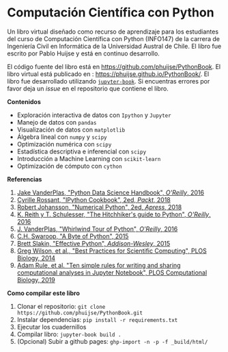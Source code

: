 # Computación Científica con Python

Un libro virtual diseñado como recurso de aprendizaje para los estudiantes del curso de Computación Científica con Python (INFO147) de la carrera de Ingeniería Civil en Informática de la Universidad Austral de Chile. El libro fue escrito por Pablo Huijse y está en continuo desarrollo.

El código fuente del libro está en https://github.com/phuijse/PythonBook. El libro virtual está publicado en : https://phuijse.github.io/PythonBook/. El libro fue desarrollado utilizando [`jupyter-book`](https://jupyterbook.org/intro.html). Si encuentras errores por favor deja un *issue* en el repositorio que contiene el libro.

**Contenidos**

- Exploración interactiva de datos con `Ipython` y `Jupyter`
- Manejo de datos con `pandas`
- Visualización de datos con `matplotlib`
- Álgebra lineal con `numpy` y `scipy`
- Optimización numérica con `scipy`
- Estadística descriptiva e inferencial con `scipy`
- Introducción a Machine Learning con `scikit-learn`
- Optimización de cómputo con `cython`

**Referencias**

1. [Jake VanderPlas, "Python Data Science Handbook", *O'Reilly*, 2016](https://jakevdp.github.io/PythonDataScienceHandbook/)
1. [Cyrille Rossant, "IPython Cookbook", 2ed, *Packt*, 2018](https://ipython-books.github.io/)
1. [Robert Johansson, "Numerical Python", 2ed, *Apress*, 2018](https://link.springer.com/book/10.1007%2F978-1-4842-4246-9)
1. [K. Reith y T. Schulesser, "The Hitchhiker's guide to Python", *O'Reilly*, 2016](https://docs.python-guide.org)
1. [J. VanderPlas, "Whirlwind Tour of Python", *O'Reilly*, 2016](https://github.com/jakevdp/WhirlwindTourOfPython)
1. [C.H. Swaroop, "A Byte of Python", 2015](https://python.swaroopch.com)
1. [Brett Slakin, "Effective Python", *Addison-Wesley*, 2015](https://effectivepython.com/)
1. [Greg Wilson, et al., "Best Practices for Scientific Computing", PLOS Biology, 2014](https://journals.plos.org/plosbiology/article?id=10.1371/journal.pbio.1001745)
1. [Adam Rule, et al. "Ten simple rules for writing and sharing computational analyses in Jupyter Notebook", PLOS Computational Biology, 2019](https://journals.plos.org/ploscompbiol/article?id=10.1371/journal.pcbi.1007007)

**Como compilar este libro**

1. Clonar el repositorio: `git clone https://github.com/phuijse/PythonBook.git`
1. Instalar dependencias: `pip install -r requirements.txt`
1. Ejecutar los cuadernillos
1. Compilar libro: `jupyter-book build .`
1. (Opcional) Subir a github pages:  `ghp-import -n -p -f _build/html/`
